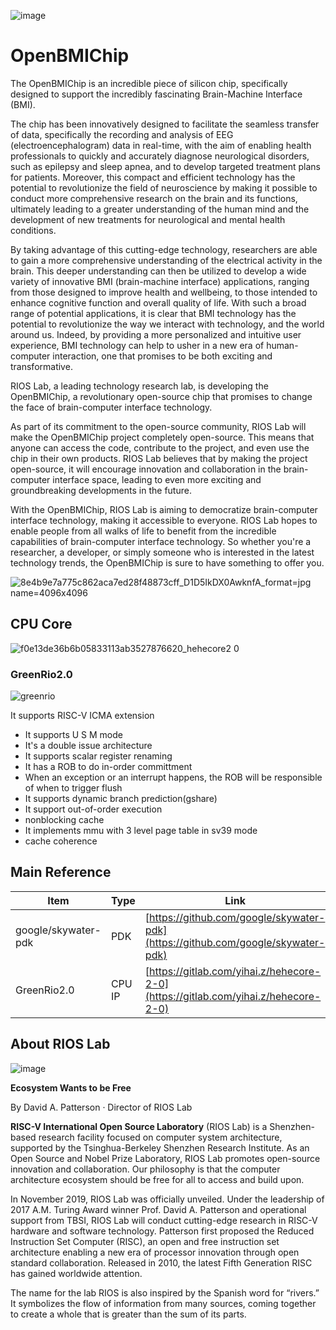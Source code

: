 ![image](https://github.com/riosmpw/OpenBMIChip/assets/100336131/4f9983fb-7a80-4919-8fa0-c90dcd38780b)

# OpenBMIChip

The OpenBMIChip is an incredible piece of silicon chip, specifically designed to support the incredibly fascinating Brain-Machine Interface (BMI). 

 The chip has been innovatively designed to facilitate the seamless transfer of data, specifically the recording and analysis of EEG (electroencephalogram) data in real-time, with the aim of enabling health professionals to quickly and accurately diagnose neurological disorders, such as epilepsy and sleep apnea, and to develop targeted treatment plans for patients. Moreover, this compact and efficient technology has the potential to revolutionize the field of neuroscience by making it possible to conduct more comprehensive research on the brain and its functions, ultimately leading to a greater understanding of the human mind and the development of new treatments for neurological and mental health conditions.

By taking advantage of this cutting-edge technology, researchers are able to gain a more comprehensive understanding of the electrical activity in the brain. This deeper understanding can then be utilized to develop a wide variety of innovative BMI (brain-machine interface) applications, ranging from those designed to improve health and wellbeing, to those intended to enhance cognitive function and overall quality of life. With such a broad range of potential applications, it is clear that BMI technology has the potential to revolutionize the way we interact with technology, and the world around us. Indeed, by providing a more personalized and intuitive user experience, BMI technology can help to usher in a new era of human-computer interaction, one that promises to be both exciting and transformative.

RIOS Lab, a leading technology research lab, is developing the OpenBMIChip, a revolutionary open-source chip that promises to change the face of brain-computer interface technology. 

As part of its commitment to the open-source community, RIOS Lab will make the OpenBMIChip project completely open-source. This means that anyone can access the code, contribute to the project, and even use the chip in their own products. RIOS Lab believes that by making the project open-source, it will encourage innovation and collaboration in the brain-computer interface space, leading to even more exciting and groundbreaking developments in the future.

With the OpenBMIChip, RIOS Lab is aiming to democratize brain-computer interface technology, making it accessible to everyone. RIOS Lab  hopes to enable people from all walks of life to benefit from the incredible capabilities of brain-computer interface technology. So whether you're a researcher, a developer, or simply someone who is interested in the latest technology trends, the OpenBMIChip is sure to have something to offer you.

![8e4b9e7a775c862aca7ed28f48873cff_D1D5IkDX0AwknfA_format=jpg name=4096x4096](https://github.com/riosmpw/OpenBMIChip/assets/100336131/5e85d825-cf10-46cd-8813-dbdcaec35ad7)


## CPU Core

![f0e13de36b6b05833113ab3527876620_hehecore2 0](https://github.com/riosmpw/OpenBMIChip/assets/100336131/f8770899-5279-444f-ab2a-9bc963d3cf9c)

### GreenRio2.0

![greenrio](https://github.com/riosmpw/OpenBMIChip/assets/100336131/c89a7c8e-3785-4111-a414-7368aeee9249)


 It supports RISC-V ICMA extension
- It supports U S M mode
- It's a double issue architecture
- It supports scalar register renaming
- It has a ROB to do in-order committment
- When an exception or an interrupt happens, the ROB will be responsible of when to trigger flush
- It supports dynamic branch prediction(gshare)
- It support out-of-order execution
- nonblocking cache
- It implements mmu with 3 level page table in sv39 mode
- cache coherence

## Main Reference


| Item                   | Type    | Link             | Comment |
|------------------------|---------|------------------|---------|
| google/skywater-pdk    | PDK     | [https://github.com/google/skywater-pdk](https://github.com/google/skywater-pdk)               |         |
| GreenRio2.0            | CPU IP  | [https://gitlab.com/yihai.z/hehecore-2-0](https://gitlab.com/yihai.z/hehecore-2-0)             |         |




## About RIOS Lab

![image](https://github.com/riosmpw/OpenBMIChip/assets/100336131/28ad1797-bbd2-4cdf-8fa4-e77604fef1e3)



**Ecosystem Wants to be Free**

By David A. Patterson · Director of RIOS Lab

**RISC-V International Open Source Laboratory** (RIOS Lab) is a Shenzhen-based research facility focused on computer system architecture, supported by the Tsinghua-Berkeley Shenzhen Research Institute. As an Open Source and Nobel Prize Laboratory, RIOS Lab promotes open-source innovation and collaboration. Our philosophy is that the computer architecture ecosystem should be free for all to access and build upon.

In November 2019, RIOS Lab was officially unveiled. Under the leadership of 2017 A.M. Turing Award winner Prof. David A. Patterson and operational support from TBSI,  RIOS Lab will conduct cutting-edge research in RISC-V hardware and software technology. Patterson first proposed the Reduced Instruction Set Computer (RISC), an open and free instruction set architecture enabling a new era of processor innovation through open standard collaboration. Released in 2010, the latest Fifth Generation RISC has gained worldwide attention.

The name for the lab RIOS is also inspired by the Spanish word for “rivers.” It symbolizes the flow of information from many sources, coming together to create a whole that is greater than the sum of its parts.
